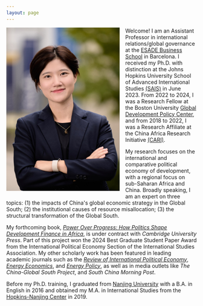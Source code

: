 ```yaml
---
layout: page
---
```

  <img src="https://raw.githubusercontent.com/keyitang94/keyitang94.github.io/master/ESADE_Profile.JPG" width="300" style="float: left; margin: 0 15px 15px 0;">

Welcome! I am an Assistant Professor in international relations/global governance at the [ESADE Business School](https://www.esade.edu/faculty/keyi.tang) in Barcelona. I received my Ph.D. with distinction at the Johns Hopkins University School of Advanced International Studies [(SAIS)](https://sais.jhu.edu/) in June 2023. From 2022 to 2024, I was a Research Fellow at the Boston University [Global Development Policy Center](https://www.bu.edu/gdp/), and from 2018 to 2022, I was a Research Affiliate at the China Africa Research Initiative [(CARI)](https://www.sais-cari.org/).

My research focuses on the international and comparative political economy of development, with a regional focus on sub-Saharan Africa and China. Broadly speaking, I am an expert on three topics: (1) the impacts of China's global economic strategy in the Global South; (2) the institutional causes of resource misallocation; (3) the structural transformation of the Global South.

My forthcoming book, [_Power Over Progress: How Politics Shape Development Finance in Africa_](https://www.cambridge.org/core/books/power-over-progress/CEE618F7A939B99982A750C0B2EDF9C0), is under contract with _Cambridge University Press_. Part of this project won the 2024 Best Graduate Student Paper Award from the International Political Economy Section of the International Studies Association. My other scholarly work has been featured in leading academic journals such as the [_Review of International Political Economy_](https://www.tandfonline.com/doi/abs/10.1080/09692290.2022.2152073), [_Energy Economics_](https://www.sciencedirect.com/science/article/pii/S0140988325001768), and [_Energy Policy_](https://www.sciencedirect.com/science/article/abs/pii/S0301421519306494), as well as in media outlets like _The China-Global South Project_, and _South China Morning Post_. 


Before my Ph.D. training, I graduated from [Nanjing University](https://www.nju.edu.cn/en/) with a B.A. in English in 2016 and obtained my M.A. in International Studies from the [Hopkins-Nanjing Center](https://sais.jhu.edu/hopkins-nanjing-center) in 2019.

